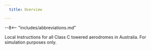 ```yaml
---
  title: Overview

---
```


--8<-- "includes/abbreviations.md"

Local Instructions for all Class C towered aerodromes in Australia. For simulation purposes only.
